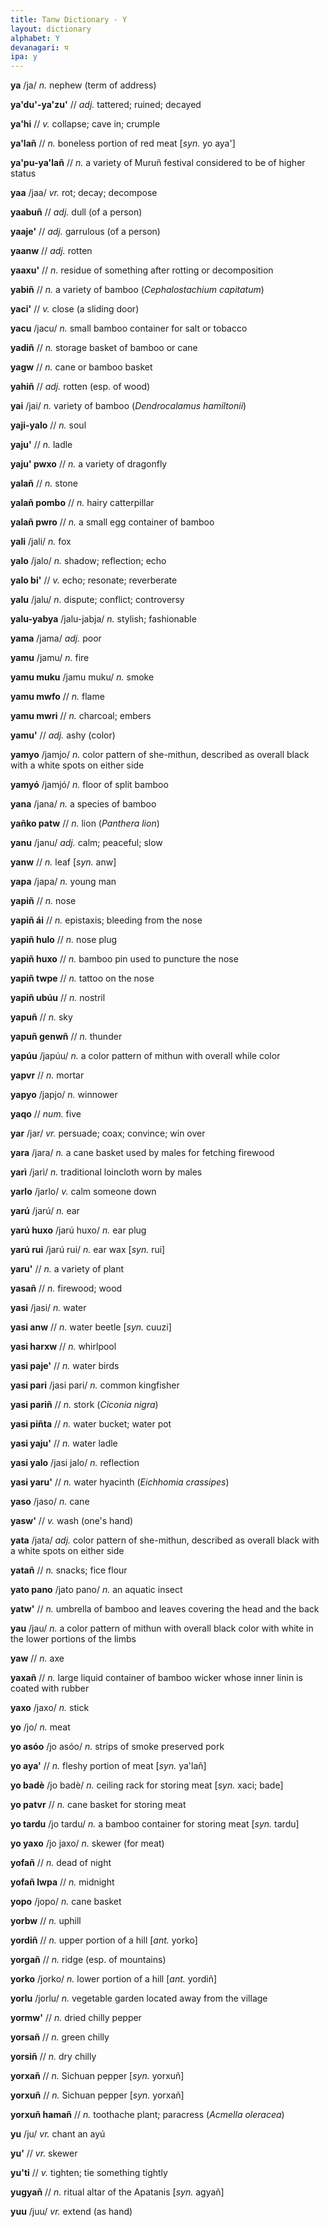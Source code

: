 ```yaml
---
title: Tanw Dictionary - Y
layout: dictionary
alphabet: Y
devanagari: य 
ipa: y
---
```


__ya__	/ja/ _n._	nephew (term of address)		


__ya'du'-ya'zu'__	// _adj._	tattered; ruined; decayed		


__ya'hi__	// _v._	collapse; cave in; crumple		


__ya'lañ__	// _n._	boneless portion of red meat	[_syn._	yo aya']


__ya'pu-ya'lañ__	// _n._	a variety of Muruñ festival considered to be of higher status		


__yaa__	/jaa/ _vr._	rot; decay; decompose		


__yaabuñ__	// _adj._	dull (of a person)		


__yaaje'__	// _adj._	garrulous (of a person)		


__yaanw__	// _adj._	rotten		


__yaaxu'__	// _n._	residue of something after rotting or decomposition		


__yabiñ__	// _n._	a variety of bamboo (_Cephalostachium capitatum_)		


__yaci'__	// _v._	close (a sliding door)		


__yacu__	/jacu/ _n._	small bamboo container for salt or tobacco		


__yadiñ__	// _n._	storage basket of bamboo or cane		


__yagw__	// _n._	cane or bamboo basket		


__yahiñ__	// _adj._	rotten (esp. of wood)		


__yai__	/jai/ _n._	variety of bamboo (_Dendrocalamus hamiltonii_)


__yaji-yalo__	// _n._	soul


__yaju'__	// _n._	ladle


__yaju' pwxo__	// _n._	a variety of dragonfly


__yalañ__	// _n._	stone


__yalañ pombo__	// _n._	hairy catterpillar


__yalañ pwro__	// _n._	a small egg container of bamboo


__yali__	/jali/ _n._	fox


__yalo__	/jalo/ _n._	shadow; reflection; echo


__yalo bi'__	// _v._	echo; resonate; reverberate


__yalu__	/jalu/ _n._	dispute; conflict; controversy


__yalu-yabya__	/jalu-jabja/ _n._	stylish; fashionable


__yama__	/jama/ _adj._	poor


__yamu__	/jamu/ _n._	fire


__yamu muku__	/jamu muku/ _n._	smoke


__yamu mwfo__	// _n._	flame


__yamu mwri__	// _n._	charcoal; embers		


__yamu'__	// _adj._	ashy (color)		


__yamyo__	/jamjo/ _n._	color pattern of she-mithun, described as overall black with a white spots on either side		


__yamyó__	/jamjó/ _n._	floor of split bamboo		


__yana__	/jana/ _n._	a species of bamboo		


__yañko patw__	// _n._	lion (_Panthera lion_)		


__yanu__	/janu/ _adj._	calm; peaceful; slow		


__yanw__	// _n._	leaf	[_syn._	anw]


__yapa__	/japa/ _n._	young man		


__yapiñ__	// _n._	nose		


__yapiñ ái__	// _n._	epistaxis; bleeding from the nose		


__yapiñ hulo__	// _n._	nose plug		


__yapiñ huxo__	// _n._	bamboo pin used to puncture the nose		


__yapiñ twpe__	// _n._	tattoo on the nose		


__yapiñ ubúu__	// _n._	nostril		


__yapuñ__	// _n._	sky		


__yapuñ genwñ__	// _n._	thunder		


__yapúu__	/japúu/ _n._	a color pattern of mithun with overall while color		


__yapvr__	// _n._	mortar		


__yapyo__	/japjo/ _n._	winnower		


__yaqo__	// _num._	five		


__yar__	/jar/ _vr._	persuade; coax; convince; win over		


__yara__	/jara/ _n._	a cane basket used by males for fetching firewood		


__yarì__	/jarì/ _n._	traditional loincloth worn by males		


__yarlo__	/jarlo/ _v._	calm someone down		


__yarú__	/jarú/ _n._	ear		


__yarú huxo__	/jarú huxo/ _n._	ear plug		


__yarú rui__	/jarú rui/ _n._	ear wax	[_syn._	rui]


__yaru'__	// _n._	a variety of plant		


__yasañ__	// _n._	firewood; wood		


__yasi__	/jasi/ _n._	water		


__yasi anw__	// _n._	water beetle	[_syn._	cuuzi]


__yasi harxw__	// _n._	whirlpool


__yasi paje'__	// _n._	water birds


__yasi pari__	/jasi pari/ _n._	common kingfisher


__yasi pariñ__	// _n._	stork (_Ciconia nigra_)


__yasi piñta__	// _n._	water bucket; water pot


__yasi yaju'__	// _n._	water ladle


__yasi yalo__	/jasi jalo/ _n._	reflection


__yasi yaru'__	// _n._	water hyacinth (_Eichhomia crassipes_)


__yaso__	/jaso/ _n._	cane


__yasw'__	// _v._	wash (one's hand)


__yata__	/jata/ _adj._	color pattern of she-mithun, described as overall black with a white spots on either side


__yatañ__	// _n._	snacks; fice flour


__yato pano__	/jato pano/ _n._	an aquatic insect


__yatw'__	// _n._	umbrella of bamboo and leaves covering the head and the back


__yau__	/jau/ _n._	a color pattern of mithun with overall black color with white in the lower portions of the limbs


__yaw__	// _n._	axe


__yaxañ__	// _n._	large liquid container of bamboo wicker whose inner linin is coated with rubber		


__yaxo__	/jaxo/ _n._	stick		


__yo__	/jo/ _n._	meat		


__yo asóo__	/jo asóo/ _n._	strips of smoke preserved pork		


__yo aya'__	// _n._	fleshy portion of meat	[_syn._	ya'lañ]


__yo badè__	/jo badè/ _n._	ceiling rack for storing meat	[_syn._	xaci; bade]


__yo patvr__	// _n._	cane basket for storing meat		


__yo tardu__	/jo tardu/ _n._	a bamboo container for storing meat	[_syn._	tardu]


__yo yaxo__	/jo jaxo/ _n._	skewer (for meat)		


__yofañ__	// _n._	dead of night		


__yofañ lwpa__	// _n._	midnight		


__yopo__	/jopo/ _n._	cane basket		


__yorbw__	// _n._	uphill		


__yordiñ__	// _n._	upper portion of a hill	[_ant._	yorko]


__yorgañ__	// _n._	ridge (esp. of mountains)		


__yorko__	/jorko/ _n._	lower portion of a hill	[_ant._	yordiñ]


__yorlu__	/jorlu/ _n._	vegetable garden located away from the village		


__yormw'__	// _n._	dried chilly pepper		


__yorsañ__	// _n._	green chilly		


__yorsiñ__	// _n._	dry chilly		


__yorxañ__	// _n._	Sichuan pepper	[_syn._	yorxuñ]


__yorxuñ__	// _n._	Sichuan pepper	[_syn._	yorxañ]


__yorxuñ hamañ__	// _n._	toothache plant; paracress (_Acmella oleracea_)		


__yu__	/ju/ _vr._	chant an ayú		


__yu'__	// _vr._	skewer		


__yu'ti__	// _v._	tighten; tie something tightly		


__yugyañ__	// _n._	ritual altar of the Apatanis	[_syn._	agyañ]


__yuu__	/juu/ _vr._	extend (as hand)		
